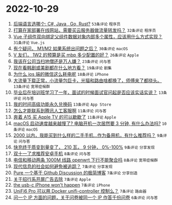 # 2022-10-29

1. [后端语言选哪个: C#, Java , Go, Rust?](https://www.v2ex.com/t/890899) `53条评论` `程序员`
1. [打算在家部署在线网站，需要买云服务器做流量转发吗？](https://www.v2ex.com/t/890927) `32条评论` `程序员`
1. [Vue 子组件双向绑定父组件数据对象内部多个属性，应该用什么方式实现？](https://www.v2ex.com/t/890909) `31条评论` `Vue.js`
1. [有个疑问， M1/M2 如果系统出问题之后？](https://www.v2ex.com/t/890916) `30条评论` `macOS`
1. [V 友们， 1W2 的预算是买 mbp 多少配置的好？](https://www.v2ex.com/t/890913) `26条评论` `Apple`
1. [我该在公司当扫地僧还是万人嫌？](https://www.v2ex.com/t/890962) `23条评论` `问与答`
1. [现在看韩剧或美剧都在什么地方看？](https://www.v2ex.com/t/890906) `19条评论` `剧集`
1. [为什么 ios 端的微信这么耗电呢](https://www.v2ex.com/t/890946) `18条评论` `iPhone`
1. [大流量下载正常，小流量包巨卡，光猫和路由啥都换了，师傅来了都挠头。](https://www.v2ex.com/t/890949) `13条评论` `宽带症候群`
1. [毕业后在培训班学习了一年，面试的时候面试官问起是否应该实话实说？](https://www.v2ex.com/t/890917) `13条评论` `问与答`
1. [我的时间高级功能永久兑换码](https://www.v2ex.com/t/890887) `13条评论` `App Store`
1. [怎么才能联系到腾讯人工客服啊](https://www.v2ex.com/t/890970) `11条评论` `问与答`
1. [奔着 A15 买 Apple TV 的可以歇歇了](https://www.v2ex.com/t/890945) `11条评论` `Apple`
1. [macOS 启动速度越来越慢了? 电脑开机一次居然要 3 分钟, 有什么办法吗?](https://www.v2ex.com/t/890939) `10条评论` `macOS`
1. [2000 以内，我能买到什么样的二手手机...作为备用机，有什么推荐吗？](https://www.v2ex.com/t/890910) `9条评论` `问与答`
1. [快充终于质变到量变了， 210 瓦， 9 分钟， 0%-100%](https://www.v2ex.com/t/890897) `9条评论` `分享发现`
1. [双十一了求推荐安卓手机](https://www.v2ex.com/t/890941) `8条评论` `问与答`
1. [电信和移动两条 1000M 线路 openwrt 下行不能聚合吗](https://www.v2ex.com/t/890901) `8条评论` `宽带症候群`
1. [现代信息的社会如何避免被追踪？](https://www.v2ex.com/t/890966) `7条评论` `分享发现`
1. [Pure 一个基于 Github Discussion 的极简博客](https://www.v2ex.com/t/890944) `7条评论` `分享创造`
1. [关于招行系开屏广告去除](https://www.v2ex.com/t/890937) `7条评论` `Apple`
1. [the usb-c iPhone won't happen](https://www.v2ex.com/t/890900) `7条评论` `iPhone`
1. [UniFi6 Pro 可以用 Docker unifi-controller 控制么？](https://www.v2ex.com/t/890881) `7条评论` `路由器`
1. [问一个 IP 方面的问题，关于问卷被同一个 IP 作答千份问卷](https://www.v2ex.com/t/890951) `6条评论` `问与答`
